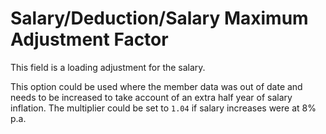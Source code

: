 # Salary/Deduction/Salary Maximum Adjustment Factor

This field is a loading adjustment for the salary.

This option could be used where the member data was out of date and
needs to be increased to take account of an extra half year of salary
inflation. The multiplier could be set to `1.04` if salary increases were
at 8% p.a.
